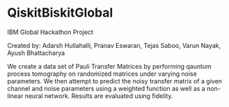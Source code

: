# QiskitBiskitGlobal
IBM Global Hackathon Project

Created by:
Adarsh Hullahalli,
Pranav Eswaran, 
Tejas Saboo,
Varun Nayak,
Ayush Bhattacharya


We create a data set of Pauli Transfer Matrices by performing qauntum process tomography on randomized matrices under varying noise parameters. We then attempt to predict the noisy transfer matrix of a given channel and noise parameters using a weighted function as well as a non-linear neural network. Results are evaluated using fidelity.
